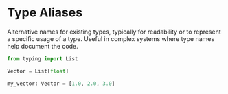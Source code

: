 # Type Aliases

Alternative names for existing types, typically for readability or to represent a specific usage of a type.
Useful in complex systems where type names help document the code.

```python
from typing import List

Vector = List[float]

my_vector: Vector = [1.0, 2.0, 3.0]
```
